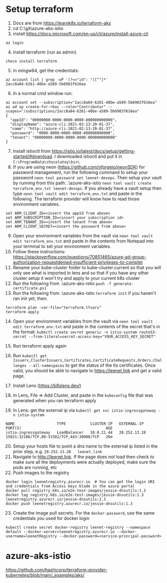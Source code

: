 #  Setup terraform

1. Docs are from https://learnk8s.io/terraform-aks
2. cd C:\git\azure-aks-istio
3. install https://docs.microsoft.com/en-us/cli/azure/install-azure-cli
```
az login
```
4. install terraform (run as admin)
```
choco install terraform
```
5. in mingw64, get the credentials:
```
az account list | grep -oP '(?<="id": ")[^"]*'
2acc8a84-6261-48be-a589-5b6983f616ea
```
6. In a normal cmd window run:
```
az account set --subscription="2acc8a84-6261-48be-a589-5b6983f616ea"
az ad sp create-for-rbac --role="Contributor" --scopes="/subscriptions/2acc8a84-6261-48be-a589-5b6983f616ea"
{
  "appId": "00000000-0000-0000-0000-000000000000",
  "displayName": "azure-cli-2021-02-13-20-01-37",
  "name": "http://azure-cli-2021-02-13-20-01-37",
  "password": "0000-0000-0000-0000-000000000000",
  "tenant": "00000000-0000-0000-0000-000000000000"
}
```
7. Install istioctl from https://istio.io/latest/docs/setup/getting-started/#download. I downloaded istioctl and put it in `C:\ProgramData\chocolatey\bin\`
8. If you are using neon (https://github.com/nforgeio/neonSDK) for password management, run the following command to setup your password `neon tool password set leenet-devops`. Then setup your vault by running from this path: .\azure-aks-istio `neon tool vault create terraform_env.txt leenet-devops`. If you already have a vault setup then type `neon tool vault edit terraform_env.txt` and paste in the following. The terraform provider will know how to read those environment variables. 
```
set ARM_CLIENT_ID=<insert the appId from above>
set ARM_SUBSCRIPTION_ID=<insert your subscription id>
set ARM_TENANT_ID=<insert the tenant from above>
set ARM_CLIENT_SECRET=<insert the password from above>
```
9. Open your environment variables from the vault via `neon tool vault edit terraform_env.txt` and paste in the contents from Notepad into your terminal to set your environment variables.
10. Follow these instructions: https://stackoverflow.com/questions/70851465/azure-ad-group-authorization-requestdenied-insufficient-privileges-to-complet
11. Rename your kube-cluster folder to kube-cluster.current so that you will only see what is imported in lens and so that if you have any other cluster setup it won't try and apply to your current k8s cluster
12. Run the following from .\azure-aks-istio `pwsh -f generate-certificate.ps1`
13. Run the following from .\azure-aks-istio `terraform init` if you haven't ran init yet, then:
```
terraform plan -var-file="terraform.tfvars"
terraform apply
```
14. Open your environment variables from the vault via `neon tool vault edit terraform_env.txt` and paste in the contents of the secret that's in the format: `kubectl create secret generic -n istio-system route53-secret --from-literal=secret-access-key="YOUR_ACCESS_KEY_SECRET"`
16. Run terraform apply again
15. Run `kubectl get Issuers,ClusterIssuers,Certificates,CertificateRequests,Orders,Challenges --all-namespaces` to get the status of the tls certificates. Once valid, you should be able to navigate to https://leenet.link and get a valid page. 

17. Install Lens (https://k8slens.dev/)
18. In Lens, File => Add Cluster, and paste in the `kubeconfig` file that was generated when you ran terraform apply
19. In Lens: get the external ip via `kubectl get svc istio-ingressgateway -n istio-system`
```
NAME                   TYPE           CLUSTER-IP   EXTERNAL-IP    PORT(S)                                      AGE
istio-ingressgateway   LoadBalancer   10.0.21.44   20.252.13.28   15021:32186/TCP,80:31502/TCP,443:30900/TCP   26m
```
20. Setup your hosts file to point a dns name to the external ip listed in the prior step, e.g. `20.252.13.28	leenet.link`
21. Navigate to http://leenet.link. If the page does not load then check to make sure all the deployments were actually deployed, make sure the pods are running, etc
22. Push images to the registry
```
docker login leenetregistry.azurecr.io  # You can get the login URI and credentials from Access keys blade in the azure portal
docker pull registry.k8s.io/e2e-test-images/jessie-dnsutils:1.3
docker tag registry.k8s.io/e2e-test-images/jessie-dnsutils:1.3 leenetregistry.azurecr.io/jessie-dnsutils:1.3
docker push leenetregistry.azurecr.io/jessie-dnsutils:1.3
```
23. Create the image pull secrets. For the `docker-password`, use the same credentials you used for docker login
```
kubectl create secret docker-registry leenet-registry --namespace default --docker-server=leenetregistry.azurecr.io --docker-username=leenetRegistry --docker-password=<service-principal-password>
```

# azure-aks-istio

https://github.com/hashicorp/terraform-provider-kubernetes/blob/main/_examples/aks/